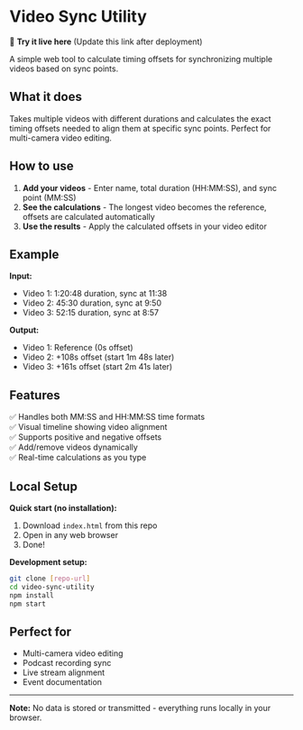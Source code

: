 # Video Sync Utility

🔗 **Try it live here** (Update this link after deployment)

A simple web tool to calculate timing offsets for synchronizing multiple videos based on sync points.

## What it does

Takes multiple videos with different durations and calculates the exact timing offsets needed to align them at specific sync points. Perfect for multi-camera video editing.

## How to use

1. **Add your videos** - Enter name, total duration (HH:MM:SS), and sync point (MM:SS)
2. **See the calculations** - The longest video becomes the reference, offsets are calculated automatically
3. **Use the results** - Apply the calculated offsets in your video editor

## Example

**Input:**
- Video 1: 1:20:48 duration, sync at 11:38
- Video 2: 45:30 duration, sync at 9:50
- Video 3: 52:15 duration, sync at 8:57

**Output:**
- Video 1: Reference (0s offset)
- Video 2: +108s offset (start 1m 48s later)
- Video 3: +161s offset (start 2m 41s later)

## Features

✅ Handles both MM:SS and HH:MM:SS time formats  
✅ Visual timeline showing video alignment  
✅ Supports positive and negative offsets  
✅ Add/remove videos dynamically  
✅ Real-time calculations as you type  

## Local Setup

**Quick start (no installation):**
1. Download `index.html` from this repo
2. Open in any web browser
3. Done!

**Development setup:**
```bash
git clone [repo-url]
cd video-sync-utility
npm install
npm start
```

## Perfect for

- Multi-camera video editing
- Podcast recording sync
- Live stream alignment
- Event documentation

---

**Note:** No data is stored or transmitted - everything runs locally in your browser.
